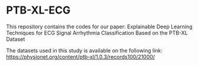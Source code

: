 # PTB-XL-ECG
This repository contains the codes for our paper: Explainable Deep Learning Techniques for ECG Signal Arrhythmia Classification Based on the PTB-XL Dataset

The datasets used in this study is available on the following link: https://physionet.org/content/ptb-xl/1.0.3/records100/21000/


